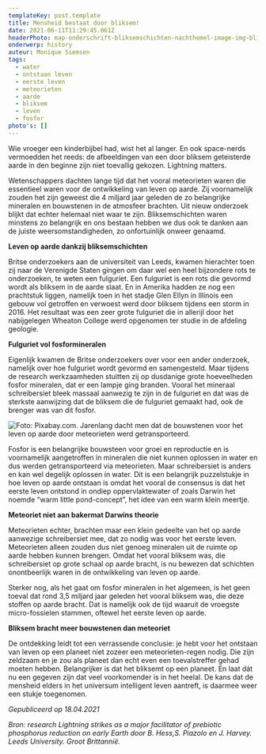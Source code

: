 ```yaml
---
templateKey: post.template
title: Mensheid bestaat door bliksem!
date: 2021-06-11T11:29:45.061Z
headerPhoto: map-onderschrift-bliksemschichten-nachthemel-image-img-bliksemschichten-nacht-hemel-jpg
onderwerp: history
auteur: Monique Siemsen
tags:
  - water
  - ontstaan leven
  - eerste leven
  - meteorieten
  - aarde
  - bliksem
  - leven
  - fosfor
photo's: []
---
```

Wie vroeger een kinderbijbel had, wist het al langer. En ook space-nerds vermoedden het reeds: de afbeeldingen van een door bliksem geteisterde aarde in den beginne zijn niet toevallig gekozen. Lightning matters.

Wetenschappers dachten lange tijd dat het vooral meteorieten waren die essentieel waren voor de ontwikkeling van leven op aarde. Zij voornamelijk zouden het zijn geweest die 4 miljard jaar geleden de zo belangrijke mineralen en bouwstenen in de atmosfeer brachten. Uit nieuw onderzoek blijkt dat echter helemaal niet waar te zijn. Bliksemschichten waren minstens zo belangrijk en ons bestaan hebben we dus ook te danken aan de juiste weersomstandigheden, zo onfortuinlijk onweer genaamd.

**Leven op aarde dankzij bliksemschichten**

Britse onderzoekers aan de universiteit van Leeds, kwamen hierachter toen zij naar de Verenigde Staten gingen om daar wel een heel bijzondere rots te onderzoeken, te weten een fulguriet. Een fulguriet is een rots die gevormd wordt als bliksem in de aarde slaat. En in Amerika hadden ze nog een prachtstuk liggen, namelijk toen in het stadje Glen Ellyn in Illinois een gebouw vol getroffen en verwoest werd door bliksem tijdens een storm in 2016. Het resultaat was een zeer grote fulguriet die in allerijl door het nabijgelegen Wheaton College werd opgenomen ter studie in de afdeling geologie.

**Fulguriet vol fosformineralen**

Eigenlijk kwamen de Britse onderzoekers over voor een ander onderzoek, namelijk over hoe fulguriet wordt gevormd en samengesteld. Maar tijdens de research werkzaamheden stuitten zij op dusdanige grote hoeveelheden fosfor mineralen, dat er een lampje ging branden. Vooral het mineraal schreibersiet bleek massaal aanwezig te zijn in de fulguriet en dat was de sterkste aanwijzing dat de bliksem die de fulguriet gemaakt had, ook de brenger was van dit fosfor.

![Foto: Pixabay.com. Jarenlang dacht men dat de bouwstenen voor het leven op aarde door meteorieten werd getransporteerd.](/img/aarde-meteoriet-ruimte.jpg)

Fosfor is een belangrijke bouwsteen voor groei en reproductie en is voornamelijk aangetroffen in mineralen die niet kunnen oplossen in water en dus werden getransporteerd via meteorieten. Maar schreibersiet is anders en kan wel degelijk oplossen in water. Dit is een belangrijk puzzelstukje in hoe leven op aarde ontstaan is omdat het vooral de consensus is dat het eerste leven ontstond in ondiep oppervlaktewater of zoals Darwin het noemde “warm little pond-concept”, het idee van een warm klein meertje.

**Meteoriet niet aan bakermat Darwins theorie**

Meteorieten echter, brachten maar een klein gedeelte van het op aarde aanwezige schreibersiet mee, dat zo nodig was voor het eerste leven. Meteorieten alleen zouden dus niet genoeg mineralen uit de ruimte op aarde hebben kunnen brengen. Omdat het vooral bliksem was, die schreibersiet op grote schaal op aarde bracht, is nu bewezen dat schichten onontbeerlijk waren in de ontwikkeling van leven op aarde. 

Sterker nog, als het gaat om fosfor mineralen in het algemeen, is het geen toeval dat rond 3,5 miljard jaar geleden het vooral bliksem was, die deze stoffen op aarde bracht. Dat is namelijk ook de tijd waaruit de vroegste micro-fossielen stammen, oftewel het eerste leven op aarde.

**Bliksem bracht meer bouwstenen dan meteoriet**

De ontdekking leidt tot een verrassende conclusie: je hebt voor het ontstaan van leven op een planeet niet zozeer een meteorieten-regen nodig. Die zijn zeldzaam en je zou als planeet dan echt even een toevalstreffer gehad moeten hebben. Belangrijker is dat het bliksemt op een planeet. En laat dát nu een gegeven zijn dat veel voorkomender is in het heelal. De kans dat de mensheid elders in het universum intelligent leven aantreft, is daarmee weer een stukje toegenomen.

*Gepubliceerd op 18.04.2021*

*Bron: research Lightning strikes as a major facilitator of prebiotic phosphorus reduction on early Earth door B. Hess,S. Piazolo en J. Harvey. Leeds University. Groot Brittannië.*